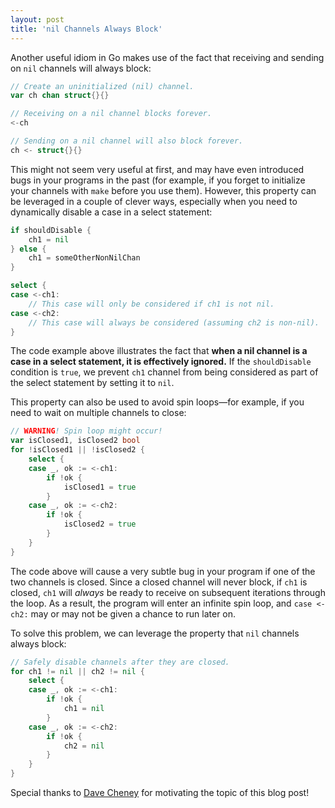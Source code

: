 ```yaml
---
layout: post
title: 'nil Channels Always Block'
---
```

Another useful idiom in Go makes use of the fact that receiving and
sending on `nil` channels will always block:

```go
// Create an uninitialized (nil) channel.
var ch chan struct{}{}

// Receiving on a nil channel blocks forever.
<-ch

// Sending on a nil channel will also block forever.
ch <- struct{}{}
```

This might not seem very useful at first, and may have even
introduced bugs in your programs in the past (for example,
if you forget to initialize your channels with `make` before
you use them). However, this property can be leveraged in
a couple of clever ways, especially when you need to dynamically
disable a case in a select statement: 

```go
if shouldDisable {
	ch1 = nil
} else {
	ch1 = someOtherNonNilChan
}

select {
case <-ch1:
	// This case will only be considered if ch1 is not nil.
case <-ch2:
	// This case will always be considered (assuming ch2 is non-nil).
}
```

The code example above illustrates the fact that <b>when a nil
channel is a case in a select statement, it is effectively ignored.</b>
If the `shouldDisable` condition is `true`, we prevent `ch1` channel
from being considered as part of the select statement by setting
it to `nil`.

This property can also be used to avoid spin loops—for example,
if you need to wait on multiple channels to close:

```go
// WARNING! Spin loop might occur!
var isClosed1, isClosed2 bool
for !isClosed1 || !isClosed2 {
	select {
	case _, ok := <-ch1:
		if !ok {
			isClosed1 = true
		}
	case _, ok := <-ch2:
		if !ok {
			isClosed2 = true
		}
	}
}
```

The code above will cause a very subtle bug in your program
if one of the two channels is closed.
Since a closed channel will never block, if `ch1` is closed, `ch1` will
<i>always</i> be ready to receive on subsequent iterations
through the loop. As a result, the program will enter an
infinite spin loop, and `case <-ch2:` may or may not be
given a chance to run later on.

To solve this problem, we can leverage the property that `nil`
channels always block:

```go
// Safely disable channels after they are closed. 
for ch1 != nil || ch2 != nil {
	select {
	case _, ok := <-ch1:
		if !ok {
			ch1 = nil
		}
	case _, ok := <-ch2:
		if !ok {
			ch2 = nil
		}
	}
}
```

Special thanks to [Dave Cheney](http://dave.cheney.net/2013/04/30/curious-channels)
for motivating the topic of this blog post!